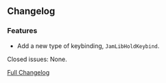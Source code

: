 ## Changelog

### Features

- Add a new type of keybinding, `JamLibHoldKeybind`.

Closed issues: None.

[Full Changelog](https://github.com/JamCoreModding/JamLib/compare/0.4.0...0.4.1)
